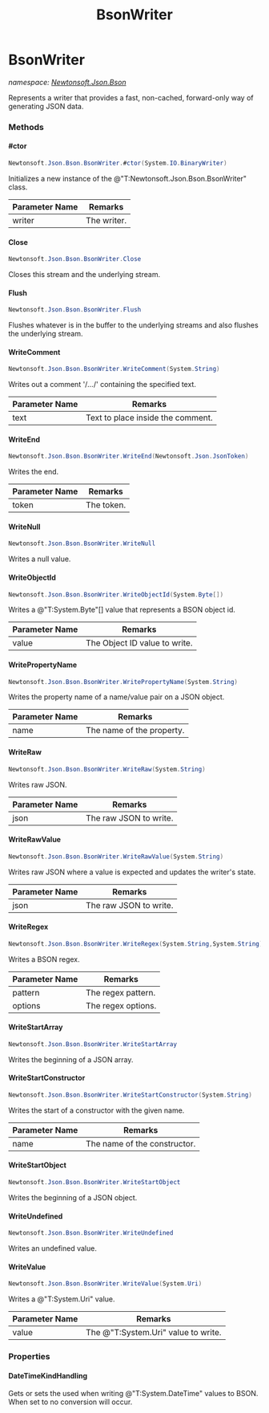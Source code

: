 ﻿---
title: BsonWriter
---

# BsonWriter
_namespace: [Newtonsoft.Json.Bson](N-Newtonsoft.Json.Bson.html)_

Represents a writer that provides a fast, non-cached, forward-only way of generating JSON data.



### Methods

#### #ctor
```csharp
Newtonsoft.Json.Bson.BsonWriter.#ctor(System.IO.BinaryWriter)
```
Initializes a new instance of the @"T:Newtonsoft.Json.Bson.BsonWriter" class.

|Parameter Name|Remarks|
|--------------|-------|
|writer|The writer.|


#### Close
```csharp
Newtonsoft.Json.Bson.BsonWriter.Close
```
Closes this stream and the underlying stream.

#### Flush
```csharp
Newtonsoft.Json.Bson.BsonWriter.Flush
```
Flushes whatever is in the buffer to the underlying streams and also flushes the underlying stream.

#### WriteComment
```csharp
Newtonsoft.Json.Bson.BsonWriter.WriteComment(System.String)
```
Writes out a comment '/*...*/' containing the specified text.

|Parameter Name|Remarks|
|--------------|-------|
|text|Text to place inside the comment.|


#### WriteEnd
```csharp
Newtonsoft.Json.Bson.BsonWriter.WriteEnd(Newtonsoft.Json.JsonToken)
```
Writes the end.

|Parameter Name|Remarks|
|--------------|-------|
|token|The token.|


#### WriteNull
```csharp
Newtonsoft.Json.Bson.BsonWriter.WriteNull
```
Writes a null value.

#### WriteObjectId
```csharp
Newtonsoft.Json.Bson.BsonWriter.WriteObjectId(System.Byte[])
```
Writes a @"T:System.Byte"[] value that represents a BSON object id.

|Parameter Name|Remarks|
|--------------|-------|
|value|The Object ID value to write.|


#### WritePropertyName
```csharp
Newtonsoft.Json.Bson.BsonWriter.WritePropertyName(System.String)
```
Writes the property name of a name/value pair on a JSON object.

|Parameter Name|Remarks|
|--------------|-------|
|name|The name of the property.|


#### WriteRaw
```csharp
Newtonsoft.Json.Bson.BsonWriter.WriteRaw(System.String)
```
Writes raw JSON.

|Parameter Name|Remarks|
|--------------|-------|
|json|The raw JSON to write.|


#### WriteRawValue
```csharp
Newtonsoft.Json.Bson.BsonWriter.WriteRawValue(System.String)
```
Writes raw JSON where a value is expected and updates the writer's state.

|Parameter Name|Remarks|
|--------------|-------|
|json|The raw JSON to write.|


#### WriteRegex
```csharp
Newtonsoft.Json.Bson.BsonWriter.WriteRegex(System.String,System.String)
```
Writes a BSON regex.

|Parameter Name|Remarks|
|--------------|-------|
|pattern|The regex pattern.|
|options|The regex options.|


#### WriteStartArray
```csharp
Newtonsoft.Json.Bson.BsonWriter.WriteStartArray
```
Writes the beginning of a JSON array.

#### WriteStartConstructor
```csharp
Newtonsoft.Json.Bson.BsonWriter.WriteStartConstructor(System.String)
```
Writes the start of a constructor with the given name.

|Parameter Name|Remarks|
|--------------|-------|
|name|The name of the constructor.|


#### WriteStartObject
```csharp
Newtonsoft.Json.Bson.BsonWriter.WriteStartObject
```
Writes the beginning of a JSON object.

#### WriteUndefined
```csharp
Newtonsoft.Json.Bson.BsonWriter.WriteUndefined
```
Writes an undefined value.

#### WriteValue
```csharp
Newtonsoft.Json.Bson.BsonWriter.WriteValue(System.Uri)
```
Writes a @"T:System.Uri" value.

|Parameter Name|Remarks|
|--------------|-------|
|value|The @"T:System.Uri" value to write.|



### Properties

#### DateTimeKindHandling
Gets or sets the used when writing @"T:System.DateTime" values to BSON.
 When set to no conversion will occur.
